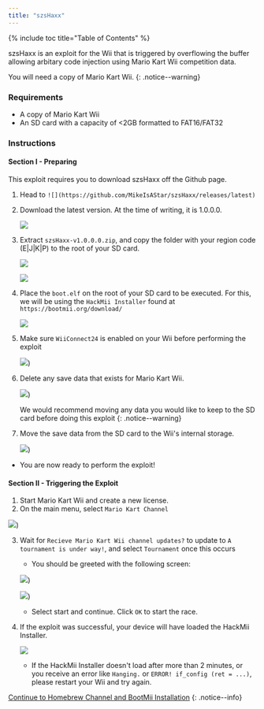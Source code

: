 ```yaml
---
title: "szsHaxx"
---
```


{% include toc title="Table of Contents" %}

szsHaxx is an exploit for the Wii that is triggered by overflowing the buffer allowing arbitary code injection using Mario Kart Wii competition data.

You will need a copy of Mario Kart Wii.
{: .notice--warning}

### Requirements

* A copy of Mario Kart Wii
* An SD card with a capacity of <2GB formatted to FAT16/FAT32

### Instructions

#### Section I - Preparing

This exploit requires you to download szsHaxx off the Github page. 

1. Head to `![](https://github.com/MikeIsAStar/szsHaxx/releases/latest)`
2. Download the latest version. At the time of writing, it is 1.0.0.0.

    ![](/images/exploits/szshaxx/szsHaxx.png)


3. Extract `szsHaxx-v1.0.0.0.zip`, and copy the folder with your region code (E|J|K|P) to the root of your SD card.

    ![](/images/exploits/szshaxx/files2.png)

    ![](/images/exploits/szshaxx/files3.png)

4. Place the `boot.elf` on the root of your SD card to be executed. For this, we will be using the `HackMii Installer` found at `https://bootmii.org/download/`

    ![](/images/exploits/szshaxx/bootelf.png)

5. Make sure `WiiConnect24` is enabled on your Wii before performing the exploit

    ![](/images/exploits/szshaxx/wiiconnect24.png))

6. Delete any save data that exists for Mario Kart Wii. 

    ![](/images/exploits/szshaxx/deleted.png))

    We would recommend moving any data you would like to keep to the SD card before doing this exploit
    {: .notice--warning}

7. Move the save data from the SD card to the Wii's internal storage.

    ![](/images/exploits/szshaxx/moved.png))

+ You are now ready to perform the exploit!


#### Section II - Triggering the Exploit

1. Start Mario Kart Wii and create a new license.
2. On the main menu, select `Mario Kart Channel`

![](/images/exploits/szshaxx/channel.png))


3. Wait for `Recieve Mario Kart Wii channel updates?` to update to `A tournament is under way!`, and select `Tournament` once this occurs
    + You should be greeted with the following screen:

    ![](/images/exploits/szshaxx/tourney.png))

    ![](/images/exploits/szshaxx/haxx.png))

    + Select start and continue. Click `OK` to start the race.

1. If the exploit was successful, your device will have loaded the HackMii Installer.

    ![](/images/hackmii/scam.png)

    + If the HackMii Installer doesn't load after more than 2 minutes, or you receive an error like `Hanging.` or `ERROR! if_config (ret = ...)`, please restart your Wii and try again.

[Continue to Homebrew Channel and BootMii Installation](hbc)
{: .notice--info}


